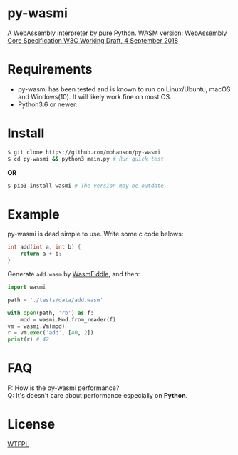 # py-wasmi

A WebAssembly interpreter by pure Python. WASM version: [WebAssembly Core Specification W3C Working Draft, 4 September 2018](https://www.w3.org/TR/2018/WD-wasm-core-1-20180904/)

# Requirements
- py-wasmi has been tested and is known to run on Linux/Ubuntu, macOS and Windows(10). It will likely work fine on most OS.
- Python3.6 or newer.

# Install

```sh
$ git clone https://github.com/mohanson/py-wasmi
$ cd py-wasmi && python3 main.py # Run quick test
```

**OR**

```sh
$ pip3 install wasmi # The version may be outdate.
```

# Example

py-wasmi is dead simple to use. Write some c code belows:

```c
int add(int a, int b) {
    return a + b;
}
```

Generate `add.wasm` by [WasmFiddle](https://wasdk.github.io/WasmFiddle/), and then:

```py
import wasmi

path = './tests/data/add.wasm'

with open(path, 'rb') as f:
    mod = wasmi.Mod.from_reader(f)
vm = wasmi.Vm(mod)
r = vm.exec('add', [40, 2])
print(r) # 42
```

# FAQ

F: How is the py-wasmi performance? <br>
Q: It's doesn't care about performance especially on **Python**.

# License

[WTFPL](https://choosealicense.com/licenses/wtfpl/)
